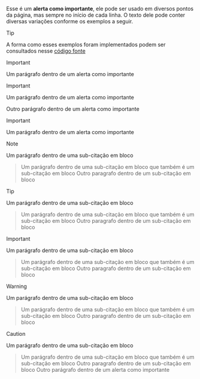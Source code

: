 Esse é um **alerta como importante**, ele pode ser usado em diversos pontos da página, mas sempre no início de cada linha. O texto dele pode conter diversas variações conforme os exemplos a seguir.

>[!TIP]
>A forma como esses exemplos foram implementados podem ser consultados nesse [código fonte](https://github.com/eportella/markdown-to-html-builder/tree/main/blockquote/alert/important/README.md)

>[!IMPORTANT]
> Um parágrafo dentro de um alerta como importante

>[!IMPORTANT]
> Um parágrafo dentro de um alerta como importante
>
> Outro parágrafo dentro de um alerta como importante

>[!IMPORTANT]
> Um parágrafo dentro de um alerta como importante
>>[!NOTE]
>> Um parágrafo dentro de uma sub-citação em bloco
>>> Um parágrafo dentro de uma sub-citação em bloco que também é um sub-citação em bloco
>> Outro paragrafo dentro de um sub-citação em bloco
>
>>[!TIP]
>> Um parágrafo dentro de uma sub-citação em bloco
>>> Um parágrafo dentro de uma sub-citação em bloco que também é um sub-citação em bloco
>> Outro paragrafo dentro de um sub-citação em bloco
>
>>[!IMPORTANT]
>> Um parágrafo dentro de uma sub-citação em bloco
>>> Um parágrafo dentro de uma sub-citação em bloco que também é um sub-citação em bloco
>> Outro paragrafo dentro de um sub-citação em bloco
>
>>[!WARNING]
>> Um parágrafo dentro de uma sub-citação em bloco
>>> Um parágrafo dentro de uma sub-citação em bloco que também é um sub-citação em bloco
>> Outro paragrafo dentro de um sub-citação em bloco
>
>>[!CAUTION]
>> Um parágrafo dentro de uma sub-citação em bloco
>>> Um parágrafo dentro de uma sub-citação em bloco que também é um sub-citação em bloco
>> Outro paragrafo dentro de um sub-citação em bloco
> Outro parágrafo dentro de um alerta como importante